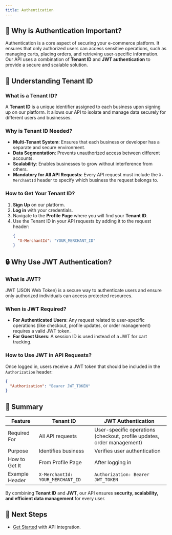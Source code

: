 ```yaml
---
title: Authentication
---
```


## 📌 Why is Authentication Important?
Authentication is a core aspect of securing your e-commerce platform. It ensures that only authorized users can access sensitive operations, such as managing carts, placing orders, and retrieving user-specific information. Our API uses a combination of **Tenant ID** and **JWT authentication** to provide a secure and scalable solution.

## 🔑 Understanding Tenant ID
### What is a Tenant ID?
A **Tenant ID** is a unique identifier assigned to each business upon signing up on our platform. It allows our API to isolate and manage data securely for different users and businesses.

### Why is Tenant ID Needed?
- **Multi-Tenant System**: Ensures that each business or developer has a separate and secure environment.
- **Data Segmentation**: Prevents unauthorized access between different accounts.
- **Scalability**: Enables businesses to grow without interference from others.
- **Mandatory for All API Requests**: Every API request must include the `X-MerchantId` header to specify which business the request belongs to.

### How to Get Your Tenant ID?
1. **Sign Up** on our platform.
2. **Log in** with your credentials.
3. Navigate to the **Profile Page** where you will find your **Tenant ID**.
4. Use the Tenant ID in your API requests by adding it to the request header:
   ```json
   {
     "X-MerchantId": "YOUR_MERCHANT_ID"
   }
   ```

## 🔒 Why Use JWT Authentication?
### What is JWT?
JWT (JSON Web Token) is a secure way to authenticate users and ensure only authorized individuals can access protected resources.

### When is JWT Required?
- **For Authenticated Users**: Any request related to user-specific operations (like checkout, profile updates, or order management) requires a valid JWT token.
- **For Guest Users**: A session ID is used instead of a JWT for cart tracking.

### How to Use JWT in API Requests?
Once logged in, users receive a JWT token that should be included in the `Authorization` header:
```json
{
  "Authorization": "Bearer JWT_TOKEN"
}
```

## 🚀 Summary
| Feature        | Tenant ID | JWT Authentication |
|--------------|------------|---------------------|
| Required For | All API requests | User-specific operations (checkout, profile updates, order management) |
| Purpose      | Identifies business | Verifies user authentication |
| How to Get It | From Profile Page | After logging in |
| Example Header | `X-MerchantId: YOUR_MERCHANT_ID` | `Authorization: Bearer JWT_TOKEN` |

By combining **Tenant ID** and **JWT**, our API ensures **security, scalability, and efficient data management** for every user. 

## 🔗 Next Steps
- [Get Started](get-started.md) with API integration.
<!-- - Explore available [API Endpoints](api-endpoints/README.md). -->
